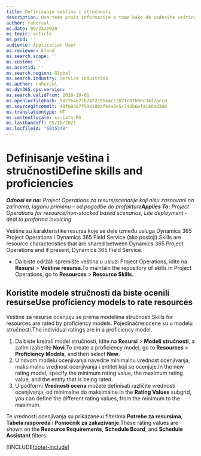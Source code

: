 ```yaml
---
title: Definisanje veština i stručnosti
description: Ova tema pruža informacije o tome kako da podesite veštine i modele stručnosti za ocenu resursa.
author: ruhercul
ms.date: 09/23/2020
ms.topic: article
ms.prod: ''
audience: Application User
ms.reviewer: kfend
ms.search.scope: ''
ms.custom: ''
ms.assetid: ''
ms.search.region: Global
ms.search.industry: Service industries
ms.author: ruhercul
ms.dyn365.ops.version: ''
ms.search.validFrom: 2020-10-01
ms.openlocfilehash: 982f64677b74f2195eacc287fc07b80c34f7acc0
ms.sourcegitcommit: 40f68387f594180af64a5e5c748b6efa188bd300
ms.translationtype: HT
ms.contentlocale: sr-Latn-RS
ms.lasthandoff: 05/10/2021
ms.locfileid: "6015348"
---
```

# <a name="define-skills-and-proficiencies"></a><span data-ttu-id="5fcaf-103">Definisanje veština i stručnosti</span><span class="sxs-lookup"><span data-stu-id="5fcaf-103">Define skills and proficiencies</span></span>

<span data-ttu-id="5fcaf-104">_**Odnosi se na:** Project Operations za resurs/scenarije koji nisu zasnovani na zalihama, laganu primenu – od pogodbe do profakture_</span><span class="sxs-lookup"><span data-stu-id="5fcaf-104">_**Applies To:** Project Operations for resource/non-stocked based scenarios, Lite deployment - deal to proforma invoicing_</span></span>

<span data-ttu-id="5fcaf-105">Veštine su karakteristike resursa koje se dele između usluga Dynamics 365 Project Operations i Dynamics 365 Field Service (ako postoji).</span><span class="sxs-lookup"><span data-stu-id="5fcaf-105">Skills are resource characteristics that are shared between Dynamics 365 Project Operations and if present, Dynamics 365 Field Service.</span></span> 

- <span data-ttu-id="5fcaf-106">Da biste održali spremište veština u usluzi Project Operations, idite na **Resursi** \> **Veštine resursa**.</span><span class="sxs-lookup"><span data-stu-id="5fcaf-106">To maintain the repository of skills in Project Operations, go to **Resources** \> **Resource Skills**.</span></span> 

## <a name="use-proficiency-models-to-rate-resources"></a><span data-ttu-id="5fcaf-107">Koristite modele stručnosti da biste ocenili resurse</span><span class="sxs-lookup"><span data-stu-id="5fcaf-107">Use proficiency models to rate resources</span></span>

<span data-ttu-id="5fcaf-108">Veštine za resurse ocenjuju se prema modelima stručnosti.</span><span class="sxs-lookup"><span data-stu-id="5fcaf-108">Skills for resources are rated by proficiency models.</span></span> <span data-ttu-id="5fcaf-109">Pojedinačne ocene su u modelu stručnosti.</span><span class="sxs-lookup"><span data-stu-id="5fcaf-109">The individual ratings are in a proficiency model.</span></span> 

1. <span data-ttu-id="5fcaf-110">Da biste kreirali model stručnosti, idite na **Resursi** \> **Modeli stručnosti**, a zatim izaberite **Novi**.</span><span class="sxs-lookup"><span data-stu-id="5fcaf-110">To create a proficiency model, go to **Resources** \> **Proficiency Models**, and then select **New**.</span></span>
2. <span data-ttu-id="5fcaf-111">U novom modelu ocenjivanja navedite minimalnu vrednost ocenjivanja, maksimalnu vrednost ocenjivanja i entitet koji se ocenjuje.</span><span class="sxs-lookup"><span data-stu-id="5fcaf-111">In the new rating model, specify the minimum rating value, the maximum rating value, and the entity that is being rated.</span></span>
3. <span data-ttu-id="5fcaf-112">U podformi **Vrednosti ocena** možete definisati različite vrednosti ocenjivanja, od minimalne do maksimalne.</span><span class="sxs-lookup"><span data-stu-id="5fcaf-112">In the **Rating Values** subgrid, you can define the different rating values, from the minimum to the maximum.</span></span>


<span data-ttu-id="5fcaf-113">Te vrednosti ocenjivanja su prikazane u filterima **Potrebe za resursima**, **Tabela rasporeda** i **Pomoćnik za zakazivanje**.</span><span class="sxs-lookup"><span data-stu-id="5fcaf-113">These rating values are shown on the **Resource Requirements**, **Schedule Board**, and **Schedule Assistant** filters.</span></span>


[!INCLUDE[footer-include](../includes/footer-banner.md)]